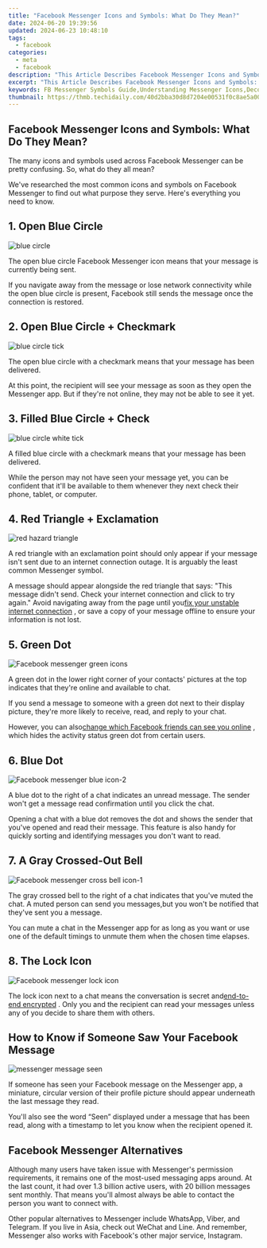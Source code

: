 ```yaml
---
title: "Facebook Messenger Icons and Symbols: What Do They Mean?"
date: 2024-06-20 19:39:56
updated: 2024-06-23 10:48:10
tags:
  - facebook
categories:
  - meta
  - facebook
description: "This Article Describes Facebook Messenger Icons and Symbols: What Do They Mean?"
excerpt: "This Article Describes Facebook Messenger Icons and Symbols: What Do They Mean?"
keywords: FB Messenger Symbols Guide,Understanding Messenger Icons,Decoding FB Chat Emojis,Meaning of FB Messenger Pics,Interpret Messenger Iconography,Deciphering Facebook Emoticons,Insights Into Messenger Symbols
thumbnail: https://thmb.techidaily.com/40d2bba30d8d7204e00531f0c8ae5a0019fd1a9406955c448a3c7d8503274e5e.jpg
---
```


## Facebook Messenger Icons and Symbols: What Do They Mean?

 The many icons and symbols used across Facebook Messenger can be pretty confusing. So, what do they all mean?

 We've researched the most common icons and symbols on Facebook Messenger to find out what purpose they serve. Here's everything you need to know.

## 1\. Open Blue Circle

![blue circle](https://static1.makeuseofimages.com/wordpress/wp-content/uploads/2022/05/blue-circle.jpg)

 The open blue circle Facebook Messenger icon means that your message is currently being sent.

 If you navigate away from the message or lose network connectivity while the open blue circle is present, Facebook still sends the message once the connection is restored.

## 2\. Open Blue Circle + Checkmark

![blue circle tick](https://static1.makeuseofimages.com/wordpress/wp-content/uploads/2022/05/blue-circle-tick.jpg)

 The open blue circle with a checkmark means that your message has been delivered.

 At this point, the recipient will see your message as soon as they open the Messenger app. But if they're not online, they may not be able to see it yet.

## 3\. Filled Blue Circle + Check

![blue circle white tick](https://static1.makeuseofimages.com/wordpress/wp-content/uploads/2022/05/blue-circle-white-tick.jpg)

 A filled blue circle with a checkmark means that your message has been delivered.

 While the person may not have seen your message yet, you can be confident that it'll be available to them whenever they next check their phone, tablet, or computer.

## 4\. Red Triangle + Exclamation

![red hazard triangle](https://static1.makeuseofimages.com/wordpress/wp-content/uploads/2022/05/red-hazard-triangle.jpg)

 A red triangle with an exclamation point should only appear if your message isn't sent due to an internet connection outage. It is arguably the least common Messenger symbol.

 A message should appear alongside the red triangle that says: "This message didn't send. Check your internet connection and click to try again." Avoid navigating away from the page until you[fix your unstable internet connection](https://www.makeuseof.com/tag/fix-slow-unstable-wi-fi-connection/) , or save a copy of your message offline to ensure your information is not lost.

## 5\. Green Dot

![Facebook messenger green icons](https://static1.makeuseofimages.com/wordpress/wp-content/uploads/2023/09/facebook-messenger-green-icons.jpeg)

 A green dot in the lower right corner of your contacts' pictures at the top indicates that they're online and available to chat.

 If you send a message to someone with a green dot next to their display picture, they're more likely to receive, read, and reply to your chat.

 However, you can also[change which Facebook friends can see you online](https://www.makeuseof.com/tag/decide-which-facebook-friends-see-you-online-and-which-dont-the-easy-way/) , which hides the activity status green dot from certain users.

## 6\. Blue Dot

![Facebook messenger blue icon-2](https://static1.makeuseofimages.com/wordpress/wp-content/uploads/2023/09/facebook-messenger-blue-icon-2.jpg)

 A blue dot to the right of a chat indicates an unread message. The sender won't get a message read confirmation until you click the chat.

 Opening a chat with a blue dot removes the dot and shows the sender that you've opened and read their message. This feature is also handy for quickly sorting and identifying messages you don't want to read.

## 7\. A Gray Crossed-Out Bell

![Facebook messenger cross bell icon-1](https://static1.makeuseofimages.com/wordpress/wp-content/uploads/2023/09/facebook-messenger-cross-bell-icon-1.jpg)

 The gray crossed bell to the right of a chat indicates that you've muted the chat. A muted person can send you messages,but you won't be notified that they've sent you a message.

 You can mute a chat in the Messenger app for as long as you want or use one of the default timings to unmute them when the chosen time elapses.

## 8\. The Lock Icon

![Facebook messenger lock icon](https://static1.makeuseofimages.com/wordpress/wp-content/uploads/2023/09/facebook-messenger-lock-icon-2.jpg)

 The lock icon next to a chat means the conversation is secret and[end-to-end encrypted](https://www.makeuseof.com/what-is-end-to-end-encryption/) . Only you and the recipient can read your messages unless any of you decide to share them with others.

## How to Know if Someone Saw Your Facebook Message

![messenger message seen](https://static1.makeuseofimages.com/wordpress/wp-content/uploads/2021/08/messenger-message-seen.png)

 If someone has seen your Facebook message on the Messenger app, a miniature, circular version of their profile picture should appear underneath the last message they read.

 You'll also see the word “Seen” displayed under a message that has been read, along with a timestamp to let you know when the recipient opened it.

## Facebook Messenger Alternatives

 Although many users have taken issue with Messenger's permission requirements, it remains one of the most-used messaging apps around. At the last count, it had over 1.3 billion active users, with 20 billion messages sent monthly. That means you'll almost always be able to contact the person you want to connect with.

 Other popular alternatives to Messenger include WhatsApp, Viber, and Telegram. If you live in Asia, check out WeChat and Line. And remember, Messenger also works with Facebook's other major service, Instagram.


<ins class="adsbygoogle"
     style="display:block"
     data-ad-format="autorelaxed"
     data-ad-client="ca-pub-7571918770474297"
     data-ad-slot="1223367746"></ins>



<ins class="adsbygoogle"
     style="display:block"
     data-ad-client="ca-pub-7571918770474297"
     data-ad-slot="8358498916"
     data-ad-format="auto"
     data-full-width-responsive="true"></ins>
